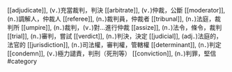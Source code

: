 [[adjudicate]], (v．)充當裁判，判決 
[[arbitrate]], (v．)仲裁，公斷 
[[moderator]], (n．)調解人，仲裁人 
[[referee]], (n．)裁判員，仲裁者 
[[tribunal]], (n．)法庭，裁判所 
[[umpire]], (n．)裁判，(v．)對…進行仲裁 
[[assize]], (n．)法令，條令，裁判 
[[trial]], (n．)審判，嘗試 
[[verdict]], (n．)判決，決定 
[[judicial]], (adj．)法庭的，法官的 
[[jurisdiction]], (n．)司法權，審判權，管轄權 
[[determinant]], (n．)判定 
[[condemn]], (v．)極力譴責，判刑（死刑等） 
[[conviction]], (n．)判罪，堅信 
#category
